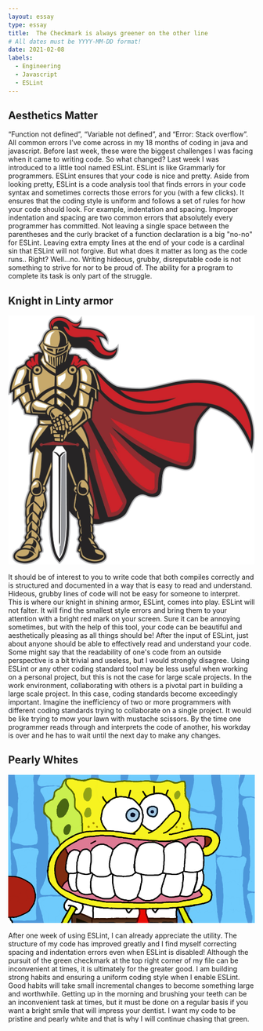 ```yaml
---
layout: essay
type: essay
title:  The Checkmark is always greener on the other line 
# All dates must be YYYY-MM-DD format!
date: 2021-02-08
labels:
  - Engineering
  - Javascript
  - ESLint
---
```



## Aesthetics Matter

“Function not defined”, “Variable not defined”, and “Error: Stack overflow”. All common errors I’ve come across in my 18 months of coding in java and javascript. Before last week, these were the biggest challenges I was facing when it came to writing code. So what changed? Last week I was introduced to a little tool named ESLint. ESLint is like Grammarly for programmers. ESLint ensures that your code is nice and pretty. Aside from looking pretty, ESLint is a code analysis tool that finds errors in your code syntax and sometimes corrects those errors for you (with a few clicks). It ensures that the coding style is uniform and follows a set of rules for how your code should look. For example, indentation and spacing. Improper indentation and spacing are two common errors that absolutely every programmer has committed. Not leaving a single space between the parentheses and the curly bracket of a function declaration is a big "no-no" for ESLint. Leaving extra empty lines at the end of your code is a cardinal sin that ESLint will not forgive. But what does it matter as long as the code runs.. Right? Well…no. Writing hideous, grubby, disreputable code is not something to strive for nor to be proud of. The ability for a program to complete its task is only part of the struggle. 

## Knight in Linty armor

<img class="ui medium left floated tiny image" src="/images/knight2.jpg">

It should be of interest to you to write code that both compiles correctly and is structured and documented in a way that is easy to read and understand. Hideous, grubby lines of code will not be easy for someone to interpret. This is where our knight in shining armor, ESLint, comes into play. ESLint will not falter. It will find the smallest style errors and bring them to your attention with a bright red mark on your screen. Sure it can be annoying sometimes, but with the help of this tool, your code can be beautiful and aesthetically pleasing as all things should be! After the input of ESLint, just about anyone should be able to effectively read and understand your code. Some might say that the readability of one's code from an outside perspective is a bit trivial and useless, but I would strongly disagree. Using ESLint or any other coding standard tool may be less useful when working on a personal project, but this is not the case for large scale projects. In the work environment, collaborating with others is a pivotal part in building a large scale project. In this case, coding standards become exceedingly important. Imagine the inefficiency of two or more programmers with different coding standards trying to collaborate on a single project. It would be like trying to mow your lawn with mustache scissors. By the time one programmer reads through and interprets the code of another, his workday is over and he has to wait until the next day to make any changes. 

## Pearly Whites

<img class="ui medium right floated image" src="/images/spongebob.png">

After one week of using ESLint, I can already appreciate the utility. The structure of my code has improved greatly and I find myself correcting spacing and indentation errors even when ESLint is disabled! Although the pursuit of the green checkmark at the top right corner of my file can be inconvenient at times, it is ultimately for the greater good. I am building strong habits and ensuring a uniform coding style when I enable ESLint. Good habits will take small incremental changes to become something large and worthwhile. Getting up in the morning and brushing your teeth can be an inconvenient task at times, but it must be done on a regular basis if you want a bright smile that will impress your dentist. I want my code to be pristine and pearly white and that is why I will continue chasing that green.  
